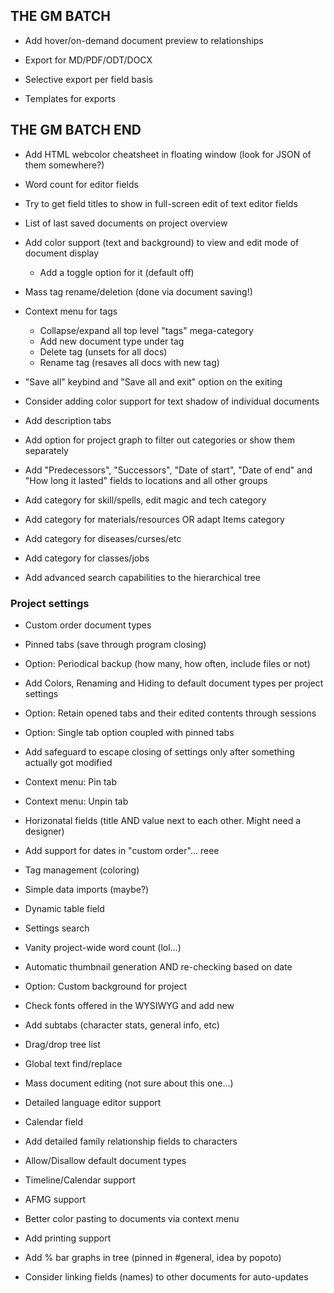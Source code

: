 ## THE GM BATCH

- Add hover/on-demand document preview to relationships

- Export for MD/PDF/ODT/DOCX
- Selective export per field basis
- Templates for exports

## THE GM BATCH END  

- Add HTML webcolor cheatsheet in floating window (look for JSON of them somewhere?)
- Word count for editor fields
- Try to get field titles to show in full-screen edit of text editor fields
- List of last saved documents on project overview

- Add color support (text and background) to view and edit mode of document display
  - Add a toggle option for it (default off)

- Mass tag rename/deletion (done via document saving!)
- Context menu for tags
  - Collapse/expand all top level "tags" mega-category
  - Add new document type under tag
  - Delete tag (unsets for all docs)
  - Rename tag (resaves all docs with new tag)
- "Save all" keybind and "Save all and exit" option on the exiting

- Consider adding color support for text shadow of individual documents
- Add description tabs
- Add option for project graph to filter out categories or show them separately

- Add "Predecessors", "Successors", "Date of start", "Date of end" and "How long it lasted" fields to locations and all other groups

- Add category for skill/spells, edit magic and tech category
- Add category for materials/resources OR adapt Items category
- Add category for diseases/curses/etc
- Add category for classes/jobs
- Add advanced search capabilities to the hierarchical tree

### Project settings

- Custom order document types
- Pinned tabs (save through program closing)
- Option: Periodical backup (how many, how often, include files or not)
- Add Colors, Renaming and Hiding to default document types per project settings
- Option: Retain opened tabs and their edited contents through sessions
- Option: Single tab option coupled with pinned tabs
- Add safeguard to escape closing of settings only after something actually got modified
- Context menu: Pin tab
- Context menu: Unpin tab

- Horizonatal fields (title AND value next to each other. Might need a designer)
- Add support for dates in "custom order"... reee
- Tag management (coloring)

- Simple data imports (maybe?)
- Dynamic table field
- Settings search

- Vanity project-wide word count (lol...)

- Automatic thumbnail generation AND re-checking based on date

- Option: Custom background for project
- Check fonts offered in the WYSIWYG and add new
- Add subtabs (character stats, general info, etc)
- Drag/drop tree list
- Global text find/replace
- Mass document editing (not sure about this one...)

- Detailed language editor support
- Calendar field
- Add detailed family relationship fields to characters
- Allow/Disallow default document types
- Timeline/Calendar support
- AFMG support
- Better color pasting to documents via context menu
- Add printing support
- Add % bar graphs in tree (pinned in #general, idea by popoto)
- Consider linking fields (names) to other documents for auto-updates
